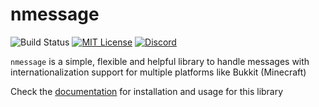 # nmessage
![Build Status](https://img.shields.io/github/actions/workflow/status/yusshu/nmessage/build.yml?branch=main)
[![MIT License](https://img.shields.io/badge/license-MIT-blue)](license.txt)
[![Discord](https://img.shields.io/discord/683899335405994062)](https://discord.gg/xbba2fy)

`nmessage` is a simple, flexible and helpful library to handle messages with
internationalization support for multiple platforms like Bukkit (Minecraft)

Check the [documentation](docs/getting-started.md) for installation and usage
for this library
